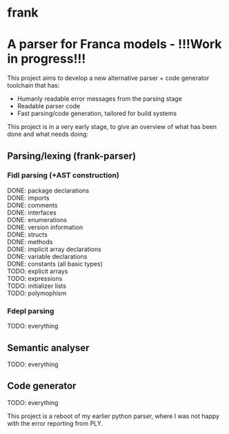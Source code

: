 # frank

A parser for Franca models - !!!Work in progress!!!
===================================================

This project aims to develop a new alternative parser + code generator toolchain that has:
- Humanly readable error messages from the parsing stage
- Readable parser code
- Fast parsing/code generation, tailored for build systems

This project is in a very early stage, to give an overview of what has been done and what needs doing:

## Parsing/lexing (frank-parser)  
### Fidl parsing (+AST construction)  
  DONE: package declarations  
  DONE: imports  
  DONE: comments  
  DONE: interfaces  
  DONE: enumerations  
  DONE: version information  
  DONE: structs  
  DONE: methods  
  DONE: implicit array declarations  
  DONE: variable declarations  
  DONE: constants (all basic types)  
  TODO: explicit arrays  
  TODO: expressions  
  TODO: initializer lists  
  TODO: polymophism  

### Fdepl parsing  
  TODO: everything  
 
## Semantic analyser  
  TODO: everything  

## Code generator  
  TODO: everything  

This project is a reboot of my earlier python parser, where I was not happy with the error reporting from PLY.
